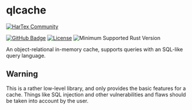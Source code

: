 # qlcache

[![HarTex Community](https://img.shields.io/discord/886101109331075103?color=%237289DA&label=HarTex%20Community&logo=discord&style=for-the-badge)](https://discord.gg/Xu8453VBAv)

[![GitHub Badge](https://img.shields.io/badge/github-qlcache-6f42c1.svg?style=for-the-badge&logo=github)](https://github.com/HarTexTeam/qlcache)
[![License](https://img.shields.io/github/license/HarTexTeam/HarTex-rust-discord-bot?style=for-the-badge&logo=pastebin)](https://www.apache.org/licenses/LICENSE-2.0.txt)
![Minimum Supported Rust Version](https://img.shields.io/badge/rust-1.57-93450a.svg?style=for-the-badge&logo=rust)

An object-relational in-memory cache, supports queries with an SQL-like query language.

## Warning

This is a rather low-level library, and only provides the basic features for a cache. Things like SQL injection and
other vulnerabilities and flaws should be taken into account by the user.
